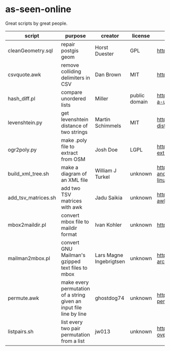 as-seen-online
==============

Great scripts by great people.


script | purpose | creator | license | source
--- | --- | --- | --- | ---
cleanGeometry.sql | repair postgis geom | Horst Duester | GPL | http://www.sogis1.so.ch/sogis/dl/postgis/cleanGeometry.sql
csvquote.awk | remove colliding delimiters in CSV | Dan Brown | MIT | https://github.com/dbro/csvquote
hash_diff.pl | compare unordered lists | Miller | public domain | http://stackoverflow.com/questions/22362728/generating-a-unordered-list-hash-from-a-array
levenshtein.py |  get levenshtein distance of two strings | Martin Schimmels | MIT | http://code.activestate.com/recipes/576874-levenshtein-distance/
ogr2poly.py | make .poly file to extract from OSM | Josh Doe | LGPL | http://svn.openstreetmap.org/applications/utils/osm-extract/polygons/ogr2poly.py
build_xml_tree.sh | make a diagram of an XML file | William J Turkel | unknown | http://williamjturkel.net/2013/09/16/simple-xml-parsing-and-graph-visualization-with-command-line-tools-in-linux/
add_tsv_matrices.sh | add two TSV matrices with awk | Jadu Saikia | unknown | http://www.unixcl.com/2008/09/matrix-addition-using-awk-in-bash.html
mbox2maildir.pl | convert mbox file to maildir format | Ivan Kohler | unknown | http://linux.alanstudio.hk/mbox2maildir
mailman2mbox.pl | convert GNU Mailman's gzipped text files to mbox | Lars Magne Ingebrigtsen | unknown | http://www.mail-archive.com/gossip@mail-archive.com/msg01219.html
permute.awk|make every permutation of a string given an input file line by line|ghostdog74|unknown|http://stackoverflow.com/questions/3846123/generating-permutations-using-bash
listpairs.sh|list every two pair permutation from a list |jw013|unknown| http://superuser.com/questions/318067/how-to-iterate-over-all-pair-combinations-in-a-list-in-bash

